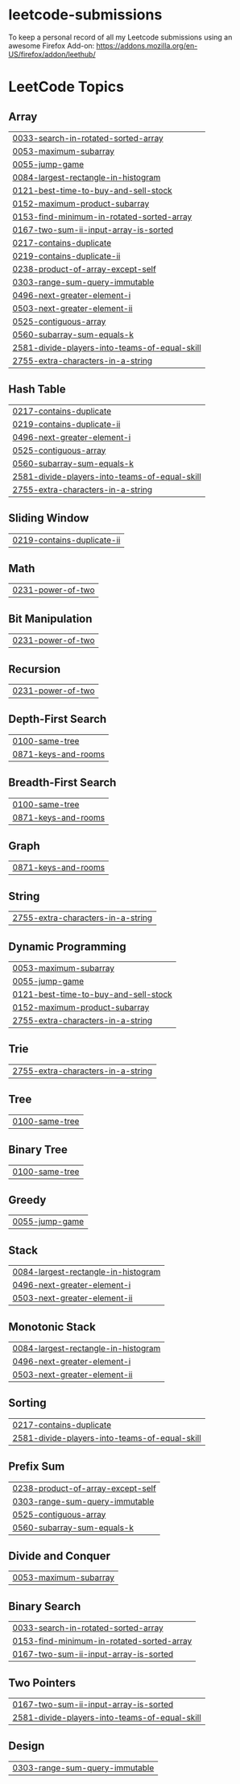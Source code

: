 # leetcode-submissions
To keep a personal record of all my Leetcode submissions using an awesome Firefox Add-on: https://addons.mozilla.org/en-US/firefox/addon/leethub/

<!---LeetCode Topics Start-->
# LeetCode Topics
## Array
|  |
| ------- |
| [0033-search-in-rotated-sorted-array](https://github.com/raghutiwari/leetcode-submissions/tree/master/0033-search-in-rotated-sorted-array) |
| [0053-maximum-subarray](https://github.com/raghutiwari/leetcode-submissions/tree/master/0053-maximum-subarray) |
| [0055-jump-game](https://github.com/raghutiwari/leetcode-submissions/tree/master/0055-jump-game) |
| [0084-largest-rectangle-in-histogram](https://github.com/raghutiwari/leetcode-submissions/tree/master/0084-largest-rectangle-in-histogram) |
| [0121-best-time-to-buy-and-sell-stock](https://github.com/raghutiwari/leetcode-submissions/tree/master/0121-best-time-to-buy-and-sell-stock) |
| [0152-maximum-product-subarray](https://github.com/raghutiwari/leetcode-submissions/tree/master/0152-maximum-product-subarray) |
| [0153-find-minimum-in-rotated-sorted-array](https://github.com/raghutiwari/leetcode-submissions/tree/master/0153-find-minimum-in-rotated-sorted-array) |
| [0167-two-sum-ii-input-array-is-sorted](https://github.com/raghutiwari/leetcode-submissions/tree/master/0167-two-sum-ii-input-array-is-sorted) |
| [0217-contains-duplicate](https://github.com/raghutiwari/leetcode-submissions/tree/master/0217-contains-duplicate) |
| [0219-contains-duplicate-ii](https://github.com/raghutiwari/leetcode-submissions/tree/master/0219-contains-duplicate-ii) |
| [0238-product-of-array-except-self](https://github.com/raghutiwari/leetcode-submissions/tree/master/0238-product-of-array-except-self) |
| [0303-range-sum-query-immutable](https://github.com/raghutiwari/leetcode-submissions/tree/master/0303-range-sum-query-immutable) |
| [0496-next-greater-element-i](https://github.com/raghutiwari/leetcode-submissions/tree/master/0496-next-greater-element-i) |
| [0503-next-greater-element-ii](https://github.com/raghutiwari/leetcode-submissions/tree/master/0503-next-greater-element-ii) |
| [0525-contiguous-array](https://github.com/raghutiwari/leetcode-submissions/tree/master/0525-contiguous-array) |
| [0560-subarray-sum-equals-k](https://github.com/raghutiwari/leetcode-submissions/tree/master/0560-subarray-sum-equals-k) |
| [2581-divide-players-into-teams-of-equal-skill](https://github.com/raghutiwari/leetcode-submissions/tree/master/2581-divide-players-into-teams-of-equal-skill) |
| [2755-extra-characters-in-a-string](https://github.com/raghutiwari/leetcode-submissions/tree/master/2755-extra-characters-in-a-string) |
## Hash Table
|  |
| ------- |
| [0217-contains-duplicate](https://github.com/raghutiwari/leetcode-submissions/tree/master/0217-contains-duplicate) |
| [0219-contains-duplicate-ii](https://github.com/raghutiwari/leetcode-submissions/tree/master/0219-contains-duplicate-ii) |
| [0496-next-greater-element-i](https://github.com/raghutiwari/leetcode-submissions/tree/master/0496-next-greater-element-i) |
| [0525-contiguous-array](https://github.com/raghutiwari/leetcode-submissions/tree/master/0525-contiguous-array) |
| [0560-subarray-sum-equals-k](https://github.com/raghutiwari/leetcode-submissions/tree/master/0560-subarray-sum-equals-k) |
| [2581-divide-players-into-teams-of-equal-skill](https://github.com/raghutiwari/leetcode-submissions/tree/master/2581-divide-players-into-teams-of-equal-skill) |
| [2755-extra-characters-in-a-string](https://github.com/raghutiwari/leetcode-submissions/tree/master/2755-extra-characters-in-a-string) |
## Sliding Window
|  |
| ------- |
| [0219-contains-duplicate-ii](https://github.com/raghutiwari/leetcode-submissions/tree/master/0219-contains-duplicate-ii) |
## Math
|  |
| ------- |
| [0231-power-of-two](https://github.com/raghutiwari/leetcode-submissions/tree/master/0231-power-of-two) |
## Bit Manipulation
|  |
| ------- |
| [0231-power-of-two](https://github.com/raghutiwari/leetcode-submissions/tree/master/0231-power-of-two) |
## Recursion
|  |
| ------- |
| [0231-power-of-two](https://github.com/raghutiwari/leetcode-submissions/tree/master/0231-power-of-two) |
## Depth-First Search
|  |
| ------- |
| [0100-same-tree](https://github.com/raghutiwari/leetcode-submissions/tree/master/0100-same-tree) |
| [0871-keys-and-rooms](https://github.com/raghutiwari/leetcode-submissions/tree/master/0871-keys-and-rooms) |
## Breadth-First Search
|  |
| ------- |
| [0100-same-tree](https://github.com/raghutiwari/leetcode-submissions/tree/master/0100-same-tree) |
| [0871-keys-and-rooms](https://github.com/raghutiwari/leetcode-submissions/tree/master/0871-keys-and-rooms) |
## Graph
|  |
| ------- |
| [0871-keys-and-rooms](https://github.com/raghutiwari/leetcode-submissions/tree/master/0871-keys-and-rooms) |
## String
|  |
| ------- |
| [2755-extra-characters-in-a-string](https://github.com/raghutiwari/leetcode-submissions/tree/master/2755-extra-characters-in-a-string) |
## Dynamic Programming
|  |
| ------- |
| [0053-maximum-subarray](https://github.com/raghutiwari/leetcode-submissions/tree/master/0053-maximum-subarray) |
| [0055-jump-game](https://github.com/raghutiwari/leetcode-submissions/tree/master/0055-jump-game) |
| [0121-best-time-to-buy-and-sell-stock](https://github.com/raghutiwari/leetcode-submissions/tree/master/0121-best-time-to-buy-and-sell-stock) |
| [0152-maximum-product-subarray](https://github.com/raghutiwari/leetcode-submissions/tree/master/0152-maximum-product-subarray) |
| [2755-extra-characters-in-a-string](https://github.com/raghutiwari/leetcode-submissions/tree/master/2755-extra-characters-in-a-string) |
## Trie
|  |
| ------- |
| [2755-extra-characters-in-a-string](https://github.com/raghutiwari/leetcode-submissions/tree/master/2755-extra-characters-in-a-string) |
## Tree
|  |
| ------- |
| [0100-same-tree](https://github.com/raghutiwari/leetcode-submissions/tree/master/0100-same-tree) |
## Binary Tree
|  |
| ------- |
| [0100-same-tree](https://github.com/raghutiwari/leetcode-submissions/tree/master/0100-same-tree) |
## Greedy
|  |
| ------- |
| [0055-jump-game](https://github.com/raghutiwari/leetcode-submissions/tree/master/0055-jump-game) |
## Stack
|  |
| ------- |
| [0084-largest-rectangle-in-histogram](https://github.com/raghutiwari/leetcode-submissions/tree/master/0084-largest-rectangle-in-histogram) |
| [0496-next-greater-element-i](https://github.com/raghutiwari/leetcode-submissions/tree/master/0496-next-greater-element-i) |
| [0503-next-greater-element-ii](https://github.com/raghutiwari/leetcode-submissions/tree/master/0503-next-greater-element-ii) |
## Monotonic Stack
|  |
| ------- |
| [0084-largest-rectangle-in-histogram](https://github.com/raghutiwari/leetcode-submissions/tree/master/0084-largest-rectangle-in-histogram) |
| [0496-next-greater-element-i](https://github.com/raghutiwari/leetcode-submissions/tree/master/0496-next-greater-element-i) |
| [0503-next-greater-element-ii](https://github.com/raghutiwari/leetcode-submissions/tree/master/0503-next-greater-element-ii) |
## Sorting
|  |
| ------- |
| [0217-contains-duplicate](https://github.com/raghutiwari/leetcode-submissions/tree/master/0217-contains-duplicate) |
| [2581-divide-players-into-teams-of-equal-skill](https://github.com/raghutiwari/leetcode-submissions/tree/master/2581-divide-players-into-teams-of-equal-skill) |
## Prefix Sum
|  |
| ------- |
| [0238-product-of-array-except-self](https://github.com/raghutiwari/leetcode-submissions/tree/master/0238-product-of-array-except-self) |
| [0303-range-sum-query-immutable](https://github.com/raghutiwari/leetcode-submissions/tree/master/0303-range-sum-query-immutable) |
| [0525-contiguous-array](https://github.com/raghutiwari/leetcode-submissions/tree/master/0525-contiguous-array) |
| [0560-subarray-sum-equals-k](https://github.com/raghutiwari/leetcode-submissions/tree/master/0560-subarray-sum-equals-k) |
## Divide and Conquer
|  |
| ------- |
| [0053-maximum-subarray](https://github.com/raghutiwari/leetcode-submissions/tree/master/0053-maximum-subarray) |
## Binary Search
|  |
| ------- |
| [0033-search-in-rotated-sorted-array](https://github.com/raghutiwari/leetcode-submissions/tree/master/0033-search-in-rotated-sorted-array) |
| [0153-find-minimum-in-rotated-sorted-array](https://github.com/raghutiwari/leetcode-submissions/tree/master/0153-find-minimum-in-rotated-sorted-array) |
| [0167-two-sum-ii-input-array-is-sorted](https://github.com/raghutiwari/leetcode-submissions/tree/master/0167-two-sum-ii-input-array-is-sorted) |
## Two Pointers
|  |
| ------- |
| [0167-two-sum-ii-input-array-is-sorted](https://github.com/raghutiwari/leetcode-submissions/tree/master/0167-two-sum-ii-input-array-is-sorted) |
| [2581-divide-players-into-teams-of-equal-skill](https://github.com/raghutiwari/leetcode-submissions/tree/master/2581-divide-players-into-teams-of-equal-skill) |
## Design
|  |
| ------- |
| [0303-range-sum-query-immutable](https://github.com/raghutiwari/leetcode-submissions/tree/master/0303-range-sum-query-immutable) |
<!---LeetCode Topics End-->